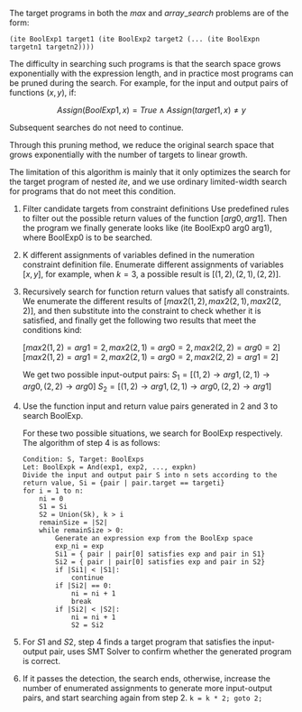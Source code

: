 

The target programs in both the $max$ and $array\_search$ problems are of the form:

```
(ite BoolExp1 target1 (ite BoolExp2 target2 (... (ite BoolExpn targetn1 targetn2))))
```

The difficulty in searching such programs is that the search space grows exponentially with the expression length, and in practice most programs can be pruned during the search. For example, for the input and output pairs of functions $(x,y)$, if:

$$Assign(BoolExp1,x)=True \land Assign(target1,x)\ne y$$

Subsequent searches do not need to continue.

Through this pruning method, we reduce the original search space that grows exponentially with the number of targets to linear growth.


The limitation of this algorithm is mainly that it only optimizes the search for the target program of nested $ite$, and we use ordinary limited-width search for programs that do not meet this condition.


1. 
   Filter candidate targets from constraint definitions
   Use predefined rules to filter out the possible return values of the function $[arg0, arg1]$. Then the program we finally generate looks like (ite BoolExp0 arg0 arg1), where BoolExp0 is to be searched.

2. 
   K different assignments of variables defined in the numeration constraint definition file. Enumerate different assignments of variables $[x,y]$, for example, when $k=3$, a possible result is $[(1,2),(2,1),(2,2)]$. 

3. 
   Recursively search for function return values that satisfy all constraints.  We enumerate the different results of $[max2(1,2), max2(2,1), max2(2,2)]$, and then substitute into the constraint to check whether it is satisfied, and finally get the following two results that meet the conditions kind:

	$[max2(1,2)=arg1=2,max2(2,1)=arg0=2,max2(2,2)=arg0=2]$
	$[max2(1,2)=arg1=2,max2(2,1)=arg0=2,max2(2,2)=arg1=2]$

	We get two possible input-output pairs:
	$S_1=[(1,2)\rightarrow arg1,(2,1)\rightarrow arg0,(2,2)\rightarrow arg0]$
	$S_2=[(1,2)\rightarrow arg1,(2,1)\rightarrow arg0,(2,2)\rightarrow arg1]$

4. 
   Use the function input and return value pairs generated in 2 and 3 to search BoolExp.
   
   For these two possible situations, we search for BoolExp respectively. The algorithm of step 4 is as follows:

	```
	Condition: S, Target: BoolExps
	Let: BoolExpk = And(exp1, exp2, ..., expkn)
	Divide the input and output pair S into n sets according to the return value, Si = {pair | pair.target == targeti}
   	for i = 1 to n:
		ni = 0
		S1 = Si
		S2 = Union(Sk), k > i
		remainSize = |S2|
		while remainSize > 0:
			Generate an expression exp from the BoolExp space
			exp_ni = exp
			Si1 = { pair | pair[0] satisfies exp and pair in S1}
			Si2 = { pair | pair[0] satisfies exp and pair in S2}
			if |Si1| < |S1|:
				continue
			if |Si2| == 0:
				ni = ni + 1
             	break
			if |Si2| < |S2|:
				ni = ni + 1
				S2 = Si2
	```

5. 
   For $S1$ and $S2$, step 4 finds a target program that satisfies the input-output pair, uses SMT Solver to confirm whether the generated program is correct.
   
6. 
   If it passes the detection, the search ends, otherwise, increase the number of enumerated assignments to generate more input-output pairs, and start searching again from step 2. ```k = k * 2; goto 2;```